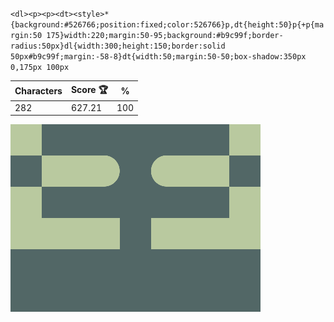 `<dl><p><p><dt><style>*{background:#526766;position:fixed;color:526766}p,dt{height:50}p{+p{margin:50 175}width:220;margin:50-95;background:#b9c99f;border-radius:50px}dl{width:300;height:150;border:solid 50px#b9c99f;margin:-58-8}dt{width:50;margin:50-50;box-shadow:350px 0,175px 100px`

| Characters | Score 🏆 | %   |
| ---------- | -------- | --- |
| 282        | 627.21   | 100 |

![](/2025/Aug2025/21/20250821.png)

